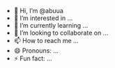 - 👋 Hi, I’m @abuua
- 👀 I’m interested in ...
- 🌱 I’m currently learning ...
- 💞️ I’m looking to collaborate on ...
- 📫 How to reach me ...
- 😄 Pronouns: ...
- ⚡ Fun fact: ...

<!---
abuua/abuua is a ✨ special ✨ repository because its `README.md` (this file) appears on your GitHub profile.
You can click the Preview link to take a look at your changes.
--->
